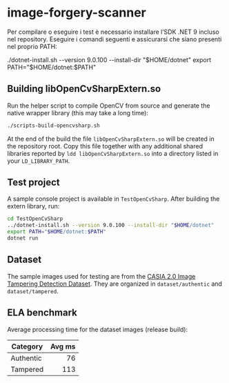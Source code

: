 # image-forgery-scanner

Per compilare o eseguire i test è necessario installare l’SDK .NET 9 incluso nel repository. Eseguire i comandi seguenti e assicurarsi che siano presenti nel proprio PATH:

./dotnet-install.sh --version 9.0.100 --install-dir "$HOME/dotnet"
export PATH="$HOME/dotnet:$PATH"
## Building libOpenCvSharpExtern.so

Run the helper script to compile OpenCV from source and generate the native wrapper library (this may take a long time):

```bash
./scripts-build-opencvsharp.sh
```

At the end of the build the file `libOpenCvSharpExtern.so` will be created in the repository root.
Copy this file together with any additional shared libraries reported by `ldd libOpenCvSharpExtern.so` into a directory listed in your `LD_LIBRARY_PATH`.

## Test project

A sample console project is available in `TestOpenCvSharp`. After building the extern library, run:

```bash
cd TestOpenCvSharp
../dotnet-install.sh --version 9.0.100 --install-dir "$HOME/dotnet"
export PATH="$HOME/dotnet:$PATH"
dotnet run
```

## Dataset

The sample images used for testing are from the [CASIA 2.0 Image Tampering Detection Dataset](https://www.kaggle.com/datasets/divg07/casia-20-image-tampering-detection-dataset?resource=download).
They are organized in `dataset/authentic` and `dataset/tampered`.

## ELA benchmark

Average processing time for the dataset images (release build):

| Category   | Avg ms |
|------------|-------:|
| Authentic  | 76 |
| Tampered   | 113 |
